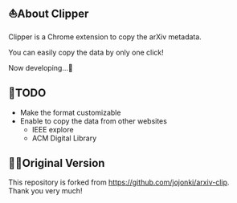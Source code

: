 ## ⛵️About Clipper
Clipper is a Chrome extension to copy the arXiv metadata.

You can easily copy the data by only one click!

Now developing...🐢

## 🙊TODO
- Make the format customizable
- Enable to copy the data from other websites
  - IEEE explore
  - ACM Digital Library

## 🙇‍♂️Original Version
This repository is forked from https://github.com/jojonki/arxiv-clip.  
Thank you very much!
